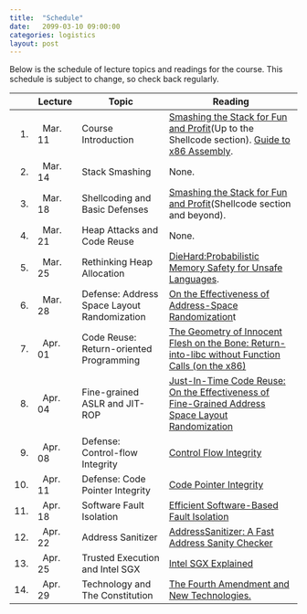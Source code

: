 ```yaml
---
title:  "Schedule"
date:   2099-03-10 09:00:00
categories: logistics
layout: post
---
```


Below is the schedule of lecture topics and readings for the course.
This schedule is subject to change, so check back regularly.

||Lecture | Topic | Reading
---:|---|---|---
1. | &nbsp;&nbsp;Mar. 11 &nbsp;&nbsp;| Course Introduction  | [Smashing the Stack for Fun and Profit][smashing](Up to the Shellcode section). [Guide to x86 Assembly][x86asm].
2. | &nbsp;&nbsp;Mar. 14 | Stack Smashing |  None.
3. | &nbsp;&nbsp;Mar. 18 | Shellcoding and Basic Defenses | [Smashing the Stack for Fun and Profit][smashing](Shellcode section and beyond).
4. | &nbsp;&nbsp;Mar. 21 | Heap Attacks and Code Reuse | None.
5. | &nbsp;&nbsp;Mar. 25 | Rethinking Heap Allocation | [DieHard:Probabilistic Memory Safety for Unsafe Languages][diehard].
6. | &nbsp;&nbsp;Mar. 28 | Defense: Address Space Layout Randomization &nbsp;&nbsp;&nbsp;| [On the Effectiveness of Address-Space Randomization][aslr]t
7. | &nbsp;&nbsp;Apr. 01 | Code Reuse: Return-oriented Programming | [The Geometry of Innocent Flesh on the Bone: Return-into-libc without Function Calls (on the x86)][rop]
8. | &nbsp;&nbsp;Apr. 04 | Fine-grained ASLR and JIT-ROP | [Just-In-Time Code Reuse: On the Effectiveness of Fine-Grained Address Space Layout Randomization][jitrop]
9. | &nbsp;&nbsp;Apr. 08 | Defense: Control-flow Integrity | [Control Flow Integrity][cfi]
10. | &nbsp;&nbsp;Apr. 11 | Defense: Code Pointer Integrity | [Code Pointer Integrity][cpi]
11. | &nbsp;&nbsp;Apr. 18 | Software Fault Isolation | [Efficient Software-Based Fault Isolation][sfi]
12. | &nbsp;&nbsp;Apr. 22 | Address Sanitizer | [AddressSanitizer: A Fast Address Sanity Checker][address] 
13. | &nbsp;&nbsp;Apr. 25 | Trusted Execution and Intel SGX | [Intel SGX Explained][sgx]
14. | &nbsp;&nbsp;Apr. 29 | Technology and The Constitution | [The Fourth Amendment and New Technologies.][kerr]


[smashing]:/papers/stacksmashing.pdf
[x86asm]:http://www.cs.virginia.edu/~evans/cs216/guides/x86.html
[diehard]:/papers/diehard.pdf
[aslr]:/papers/aslr.pdf
[rop]:/papers/rop_ccs07.pdf
[jitrop]:/papers/jitrop.pdf
[cfi]:/papers/cfi.pdf
[recfish]:/papers/recfish_rtas.pdf
[cpi]:/papers/cpi.pdf
[sfi]:/papers/sfi.pdf
[sgx]:/papers/intel_sgx.pdf
[address]:/papers/address_san.pdf
[kerr]:/papers/kerr_fourth.pdf
